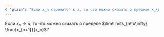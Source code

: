 ```yaml
---
{ "plain": "Если x_n стремится к a, то что можно сказать о пределе x_{n+1}/x_n?" }
---
```


Если $x_n\to a$, то что можно сказать о пределе $\lim\limits_{n\to\infty} \frac{x_{n+1}}{x_n}$?